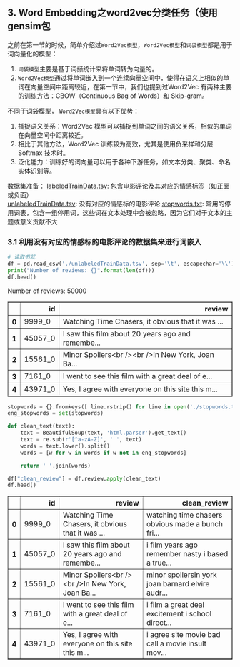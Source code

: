 ## 3. Word Embedding之word2vec分类任务（使用gensim包

之前在第一节的时候，简单介绍过`Word2Vec模型`，`Word2Vec模型`和`词袋模型`都是用于词向量化的模型：  
1. `词袋模型`主要是基于词频统计来将单词转为向量的。
2. `Word2Vec模型`通过将单词嵌入到一个连续向量空间中，使得在语义上相似的单词在向量空间中距离较近，在第一节中，我们也提到过Word2Vec 有两种主要的训练方法：CBOW（Continuous Bag of Words）和 Skip-gram。

不同于词袋模型， `Word2Vec模型`具有以下优势：  
1. 捕捉语义关系：Word2Vec 模型可以捕捉到单词之间的语义关系，相似的单词在向量空间中距离较近。
2. 相比于其他方法，Word2Vec 训练较为高效，尤其是使用负采样和分层 Softmax 技术时。
3. 泛化能力：训练好的词向量可以用于各种下游任务，如文本分类、聚类、命名实体识别等。

数据集准备：
[labeledTrainData.tsv](https://ww0.lanzout.com/iRXun26aiihc): 包含电影评论及其对应的情感标签（如正面或负面）  
[unlabeledTrainData.tsv](https://ww0.lanzout.com/i2bFV26aiiid): 没有对应的情感标的电影评论
[stopwords.txt](https://ww0.lanzout.com/iASta26aiite): 常用的停用词表，包含一组停用词，这些词在文本处理中会被忽略，因为它们对于文本的主题或意义贡献不大

### 3.1 利用没有对应的情感标的电影评论的数据集来进行词嵌入

```python
# 读取书就
df = pd.read_csv('./unlabeledTrainData.tsv', sep='\t', escapechar='\\')
print("Number of reviews: {}".format(len(df)))
df.head()
```
Number of reviews: 50000
<div>
<table border="1" class="dataframe">
  <thead>
    <tr style="text-align: right;">
      <th></th>
      <th>id</th>
      <th>review</th>
    </tr>
  </thead>
  <tbody>
    <tr>
      <th>0</th>
      <td>9999_0</td>
      <td>Watching Time Chasers, it obvious that it was ...</td>
    </tr>
    <tr>
      <th>1</th>
      <td>45057_0</td>
      <td>I saw this film about 20 years ago and remembe...</td>
    </tr>
    <tr>
      <th>2</th>
      <td>15561_0</td>
      <td>Minor Spoilers&lt;br /&gt;&lt;br /&gt;In New York, Joan Ba...</td>
    </tr>
    <tr>
      <th>3</th>
      <td>7161_0</td>
      <td>I went to see this film with a great deal of e...</td>
    </tr>
    <tr>
      <th>4</th>
      <td>43971_0</td>
      <td>Yes, I agree with everyone on this site this m...</td>
    </tr>
  </tbody>
</table>
</div>

```python
stopwords = {}.fromkeys([ line.rstrip() for line in open('./stopwords.txt', encoding='utf-8')])
eng_stopwords = set(stopwords)

def clean_text(text):
    text = BeautifulSoup(text, 'html.parser').get_text()
    text = re.sub(r'[^a-zA-Z]', ' ', text)
    words = text.lower().split()
    words = [w for w in words if w not in eng_stopwords]

    return ' '.join(words)

df["clean_review"] = df.review.apply(clean_text)
df.head()
```
<div>
<table border="1" class="dataframe">
  <thead>
    <tr style="text-align: right;">
      <th></th>
      <th>id</th>
      <th>review</th>
      <th>clean_review</th>
    </tr>
  </thead>
  <tbody>
    <tr>
      <th>0</th>
      <td>9999_0</td>
      <td>Watching Time Chasers, it obvious that it was ...</td>
      <td>watching time chasers obvious made a bunch fri...</td>
    </tr>
    <tr>
      <th>1</th>
      <td>45057_0</td>
      <td>I saw this film about 20 years ago and remembe...</td>
      <td>i film years ago remember nasty i based a true...</td>
    </tr>
    <tr>
      <th>2</th>
      <td>15561_0</td>
      <td>Minor Spoilers&lt;br /&gt;&lt;br /&gt;In New York, Joan Ba...</td>
      <td>minor spoilersin york joan barnard elvire audr...</td>
    </tr>
    <tr>
      <th>3</th>
      <td>7161_0</td>
      <td>I went to see this film with a great deal of e...</td>
      <td>i film a great deal excitement i school direct...</td>
    </tr>
    <tr>
      <th>4</th>
      <td>43971_0</td>
      <td>Yes, I agree with everyone on this site this m...</td>
      <td>i agree site movie bad call a movie insult mov...</td>
    </tr>
  </tbody>
</table>
</div>

```python

```

```python

```

```python

```

```python

```

```python

```
